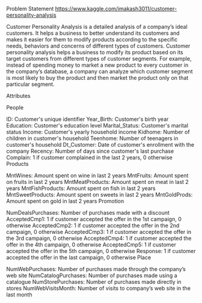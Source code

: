 Problem Statement
https://www.kaggle.com/imakash3011/customer-personality-analysis

Customer Personality Analysis is a detailed analysis of a company’s ideal customers. It helps a business to better understand its customers and makes it easier for them to modify products according to the specific needs, behaviors and concerns of different types of customers. Customer personality analysis helps a business to modify its product based on its target customers from different types of customer segments. For example, instead of spending money to market a new product to every customer in the company’s database, a company can analyze which customer segment is most likely to buy the product and then market the product only on that particular segment.

Attributes

People

ID: Customer's unique identifier Year_Birth: Customer's birth year Education: Customer's education level Marital_Status: Customer's marital status Income: Customer's yearly household income Kidhome: Number of children in customer's household Teenhome: Number of teenagers in customer's household Dt_Customer: Date of customer's enrollment with the company Recency: Number of days since customer's last purchase Complain: 1 if customer complained in the last 2 years, 0 otherwise Products

MntWines: Amount spent on wine in last 2 years MntFruits: Amount spent on fruits in last 2 years MntMeatProducts: Amount spent on meat in last 2 years MntFishProducts: Amount spent on fish in last 2 years MntSweetProducts: Amount spent on sweets in last 2 years MntGoldProds: Amount spent on gold in last 2 years Promotion

NumDealsPurchases: Number of purchases made with a discount AcceptedCmp1: 1 if customer accepted the offer in the 1st campaign, 0 otherwise AcceptedCmp2: 1 if customer accepted the offer in the 2nd campaign, 0 otherwise AcceptedCmp3: 1 if customer accepted the offer in the 3rd campaign, 0 otherwise AcceptedCmp4: 1 if customer accepted the offer in the 4th campaign, 0 otherwise AcceptedCmp5: 1 if customer accepted the offer in the 5th campaign, 0 otherwise Response: 1 if customer accepted the offer in the last campaign, 0 otherwise Place

NumWebPurchases: Number of purchases made through the company’s web site NumCatalogPurchases: Number of purchases made using a catalogue NumStorePurchases: Number of purchases made directly in stores NumWebVisitsMonth: Number of visits to company’s web site in the last month
